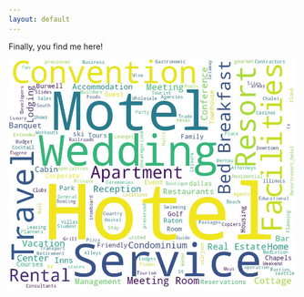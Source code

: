 ```yaml
---
layout: default
---
```


Finally, you find me here!

<img src="assets/images/wordCloud.jpg" alt="words cloud" title="wordCloud"/>
